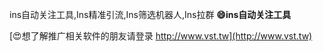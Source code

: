 ins自动关注工具,Ins精准引流,Ins筛选机器人,Ins拉群
**😄ins自动关注工具**

[😍想了解推广相关软件的朋友请登录 http://www.vst.tw](http://www.vst.tw)



